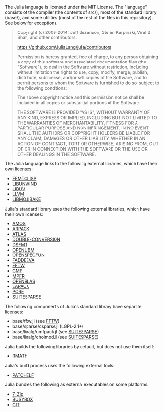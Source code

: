 The Julia language is licensed under the MIT License. The "language" consists
of the compiler (the contents of src/), most of the standard library (base/),
and some utilities (most of the rest of the files in this repository). See below
for exceptions.

> Copyright (c) 2009-2014: Jeff Bezanson, Stefan Karpinski, Viral B. Shah,
> and other contributors:
> 
> https://github.com/JuliaLang/julia/contributors
> 
> Permission is hereby granted, free of charge, to any person obtaining
> a copy of this software and associated documentation files (the
> "Software"), to deal in the Software without restriction, including
> without limitation the rights to use, copy, modify, merge, publish,
> distribute, sublicense, and/or sell copies of the Software, and to
> permit persons to whom the Software is furnished to do so, subject to
> the following conditions:
> 
> The above copyright notice and this permission notice shall be
> included in all copies or substantial portions of the Software.
> 
> THE SOFTWARE IS PROVIDED "AS IS", WITHOUT WARRANTY OF ANY KIND,
> EXPRESS OR IMPLIED, INCLUDING BUT NOT LIMITED TO THE WARRANTIES OF
> MERCHANTABILITY, FITNESS FOR A PARTICULAR PURPOSE AND
> NONINFRINGEMENT. IN NO EVENT SHALL THE AUTHORS OR COPYRIGHT HOLDERS BE
> LIABLE FOR ANY CLAIM, DAMAGES OR OTHER LIABILITY, WHETHER IN AN ACTION
> OF CONTRACT, TORT OR OTHERWISE, ARISING FROM, OUT OF OR IN CONNECTION
> WITH THE SOFTWARE OR THE USE OR OTHER DEALINGS IN THE SOFTWARE.


The Julia language links to the following external libraries, which have their
own licenses:

- [FEMTOLISP](https://github.com/JeffBezanson/femtolisp)
- [LIBUNWIND](http://git.savannah.gnu.org/gitweb/?p=libunwind.git;a=blob_plain;f=LICENSE;hb=master)
- [LIBUV](https://github.com/joyent/libuv/blob/master/LICENSE)
- [LLVM](http://llvm.org/releases/3.3/LICENSE.TXT)
- [LIBMOJIBAKE](https://github.com/JuliaLang/libmojibake)


Julia's standard library uses the following external libraries, which have
their own licenses:

- [AMOS](http://www.netlib.org/slatec/guide)
- [ARPACK](http://www.caam.rice.edu/software/ARPACK/RiceBSD.txt#LICENSE)
- [ATLAS](http://math-atlas.sourceforge.net/faq.html#license)
- [DOUBLE-CONVERSION](https://code.google.com/p/double-conversion/)
- [DSFMT](http://www.math.sci.hiroshima-u.ac.jp/~m-mat/MT/SFMT/LICENSE.txt)
- [OPENLIBM](https://github.com/JuliaLang/openlibm/blob/master/LICENSE.md)
- [OPENSPECFUN](https://github.com/JuliaLang/openspecfun)
- [FADDEEVA](http://ab-initio.mit.edu/Faddeeva)
- [FFTW](http://fftw.org/doc/License-and-Copyright.html)
- [GMP](http://gmplib.org/manual/Copying.html#Copying)
- [MPFR](http://www.mpfr.org/mpfr-current/mpfr.html#Copying)
- [OPENBLAS](https://raw.github.com/xianyi/OpenBLAS/master/LICENSE)
- [LAPACK](http://netlib.org/lapack/LICENSE.txt)
- [PCRE](http://www.pcre.org/licence.txt)
- [SUITESPARSE](http://www.cise.ufl.edu/research/sparse/SuiteSparse/current/SuiteSparse/)


The following components of Julia's standard library have separate licenses:

- base/fftw.jl (see [FFTW](http://fftw.org/doc/License-and-Copyright.html))
- base/sparse/csparse.jl (LGPL-2.1+)
- base/linalg/umfpack.jl (see [SUITESPARSE](http://www.cise.ufl.edu/research/sparse/SuiteSparse/current/SuiteSparse/))
- base/linalg/cholmod.jl (see [SUITESPARSE](http://www.cise.ufl.edu/research/sparse/SuiteSparse/current/SuiteSparse/))


Julia builds the following libraries by default, but does not use them itself:

- [RMATH](http://www.r-project.org/Licenses/)


Julia's build process uses the following external tools:

- [PATCHELF](http://hydra.nixos.org/build/1524660/download/1/README)


Julia bundles the following as external executables on some platforms:

- [7-Zip](http://www.7-zip.org/license.txt)
- [BUSYBOX](https://github.com/rmyorston/busybox-w32/blob/master/LICENSE)
- [GIT](http://git-scm.com/about/free-and-open-source)
